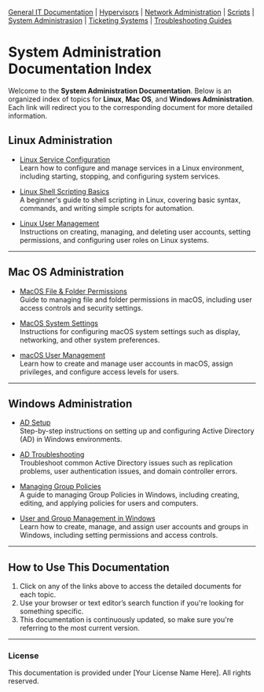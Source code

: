 [General IT Documentation](../README.md) | [Hypervisors](../Hypervisors/README.md) | [Network Administration](../Network%20Administration/Network%20Configuration%20Basics.md) | [Scripts](../Scripts/README.md) | [System Administrasion](../System%20Administration/README.md) | [Ticketing Systems](../Ticketing%20Systems/README.md) | [Troubleshooting Guides](../Troubleshooting%20Guides/IT%20Troubleshooting%20Documentation.md)
# System Administration Documentation Index

Welcome to the **System Administration Documentation**. Below is an organized index of topics for **Linux**, **Mac OS**, and **Windows Administration**. Each link will redirect you to the corresponding document for more detailed information.

## Linux Administration

- [Linux Service Configuration](Linux%20Administration/Linux%20Service%20Configuration.md)  
  Learn how to configure and manage services in a Linux environment, including starting, stopping, and configuring system services.
  
- [Linux Shell Scripting Basics](../Scripts/Bash/Bash%20Scripting%20Examples.md)  
  A beginner's guide to shell scripting in Linux, covering basic syntax, commands, and writing simple scripts for automation.

- [Linux User Management](Linux%20Administration/Linux%20User%20Management.md)  
  Instructions on creating, managing, and deleting user accounts, setting permissions, and configuring user roles on Linux systems.

---

## Mac OS Administration

- [MacOS File & Folder Permissions](Mac%20OS%20Administration/MacOS%20File%20&%20Folder%20Permissions.md)  
  Guide to managing file and folder permissions in macOS, including user access controls and security settings.

- [MacOS System Settings](Mac%20OS%20Administration/MacOS%20System%20Settings.md)  
  Instructions for configuring macOS system settings such as display, networking, and other system preferences.

- [macOS User Management](Mac%20OS%20Administration/macOS%20User%20Management.md)  
  Learn how to create and manage user accounts in macOS, assign privileges, and configure access levels for users.

---

## Windows Administration

- [AD Setup](Windows%20Administration/AD%20Setup.md)  
  Step-by-step instructions on setting up and configuring Active Directory (AD) in Windows environments.

- [AD Troubleshooting](Windows%20Administration/AD%20Troubleshooting.md)  
  Troubleshoot common Active Directory issues such as replication problems, user authentication issues, and domain controller errors.

- [Managing Group Policies](Windows%20Administration/Managing%20Group%20Policies.md)  
  A guide to managing Group Policies in Windows, including creating, editing, and applying policies for users and computers.

- [User and Group Management in Windows](Windows%20Administration/User%20and%20Group%20Management%20in%20Windows.md)  
  Learn how to create, manage, and assign user accounts and groups in Windows, including setting permissions and access controls.

---


## How to Use This Documentation

1. Click on any of the links above to access the detailed documents for each topic.
2. Use your browser or text editor’s search function if you're looking for something specific.
3. This documentation is continuously updated, so make sure you're referring to the most current version.

---

### License

This documentation is provided under [Your License Name Here]. All rights reserved.
